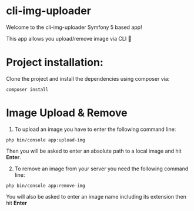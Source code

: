 # cli-img-uploader
Welcome to the cli-img-uploader Symfony 5 based app!

This app allows you upload/remove image via CLI :100: 

# **Project installation:**
Clone the project and install the dependencies using composer via:

`composer install`


# **Image Upload & Remove**
1. To upload an image you have to enter the following command line:

`php bin/console app:upload-img `

Then you will be asked to enter an absolute path to a local image and hit **Enter**.

2. To remove an image from your server you need the following command line: 

`php bin/console app:remove-img` 

You will also be asked to enter an image name including its extension then hit **Enter**
